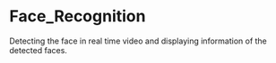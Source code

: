 # Face_Recognition
Detecting the face in real time video and displaying information of the detected faces.
